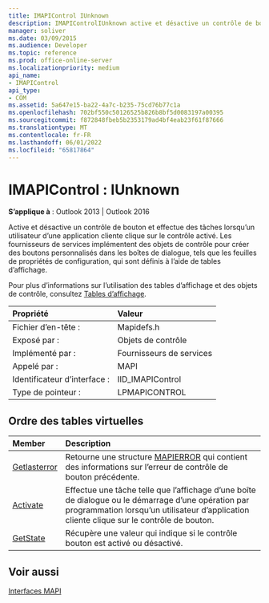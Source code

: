 ```yaml
---
title: IMAPIControl IUnknown
description: IMAPIControlIUnknown active et désactive un contrôle de bouton, et effectue des tâches lorsqu’un utilisateur d’une application cliente clique sur le contrôle activé.
manager: soliver
ms.date: 03/09/2015
ms.audience: Developer
ms.topic: reference
ms.prod: office-online-server
ms.localizationpriority: medium
api_name:
- IMAPIControl
api_type:
- COM
ms.assetid: 5a647e15-ba22-4a7c-b235-75cd76b77c1a
ms.openlocfilehash: 702bf550c50126525b826b8bf5d0083197a00395
ms.sourcegitcommit: f872848fbeb5b2353179ad4bf4eab23f61f87666
ms.translationtype: MT
ms.contentlocale: fr-FR
ms.lasthandoff: 06/01/2022
ms.locfileid: "65817864"
---
```

# <a name="imapicontrol--iunknown"></a>IMAPIControl : IUnknown

  
  
**S’applique à** : Outlook 2013 | Outlook 2016 
  
Active et désactive un contrôle de bouton et effectue des tâches lorsqu’un utilisateur d’une application cliente clique sur le contrôle activé. Les fournisseurs de services implémentent des objets de contrôle pour créer des boutons personnalisés dans les boîtes de dialogue, tels que les feuilles de propriétés de configuration, qui sont définis à l’aide de tables d’affichage. 
  
Pour plus d’informations sur l’utilisation des tables d’affichage et des objets de contrôle, consultez [Tables d’affichage](display-tables.md).
  
|Propriété |Valeur |
|:-----|:-----|
|Fichier d’en-tête :  <br/> |Mapidefs.h  <br/> |
|Exposé par :  <br/> |Objets de contrôle  <br/> |
|Implémenté par :  <br/> |Fournisseurs de services  <br/> |
|Appelé par :  <br/> |MAPI  <br/> |
|Identificateur d’interface :  <br/> |IID_IMAPIControl  <br/> |
|Type de pointeur :  <br/> |LPMAPICONTROL  <br/> |
   
## <a name="vtable-order"></a>Ordre des tables virtuelles

|Member |Description |
|:-----|:-----|
|[Getlasterror](imapicontrol-getlasterror.md) <br/> |Retourne une structure [MAPIERROR](mapierror.md) qui contient des informations sur l’erreur de contrôle de bouton précédente. |
|[Activate](imapicontrol-activate.md) <br/> |Effectue une tâche telle que l’affichage d’une boîte de dialogue ou le démarrage d’une opération par programmation lorsqu’un utilisateur d’application cliente clique sur le contrôle de bouton. |
|[GetState](imapicontrol-getstate.md) <br/> |Récupère une valeur qui indique si le contrôle bouton est activé ou désactivé. |
   
## <a name="see-also"></a>Voir aussi



[Interfaces MAPI](mapi-interfaces.md)

